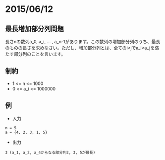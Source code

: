 # 2015/06/12

## 最長増加部分列問題

長さnの数列a_0, a_i, ... , a_n-1があります。この数列の増加部分列のうち、最長のものの長さを求めなさい。ただし、増加部分列とは、全てのi<jでa_i<a_jを満たす部分列のことを言います。


## 制約

* 1 <= n <= 1000
* 0 <= a_i <= 1000000


## 例

* 入力

```
n = 5
a = {4, 2, 3, 1, 5}
```

* 出力

```
3 (a_1, a_2, a_4からなる部分列2, 3, 5が最長)
```

